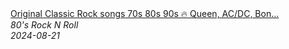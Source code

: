 <!--2024-08-21 09:57:55-->
<div class="yb">
  <a class="nodecor" href="/index.html?rok/original_classic_rock_songs_70s_80s_90s_queen_ac_dc_bon_jovi_metallica_nirvana_scorpions">
    <img class="preview" data-videoid="JdVqZor1kzM" src="https://i3.ytimg.com/vi/JdVqZor1kzM/hqdefault.jpg" align="middle" alt="">
  </a>
  <div class="inlbl text">
    <a class="nodecor" href="/index.html?rok/original_classic_rock_songs_70s_80s_90s_queen_ac_dc_bon_jovi_metallica_nirvana_scorpions">Original Classic Rock songs 70s 80s 90s 🔥 Queen, AC/DC, Bon...</a><br>
    <i class="smaller2">80's Rock N Roll</i><br>
    <i class="smaller3">2024-08-21</i>
  </div>
</div>
